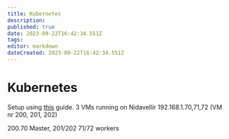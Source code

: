 ```yaml
---
title: Kubernetes
description: 
published: true
date: 2023-09-22T16:42:34.551Z
tags: 
editor: markdown
dateCreated: 2023-09-22T16:42:34.551Z
---
```


# Kubernetes
Setup using [this](https://theitbros.com/set-up-kubernetes-on-proxmox/) guide.
3 VMs running on Nidavellir 192.168.1.70,71,72 (VM nr 200, 201, 202)

200.70 Master, 201/202 71/72 workers